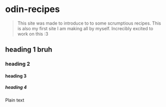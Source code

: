 # odin-recipes
> This site was made to introduce to to some scrumptious recipes. This is also my first site I am making all by myself. Increcibly excited to work on this :3

## heading 1 bruh
### heading 2

#### heading 3

##### heading 4
Plain text
